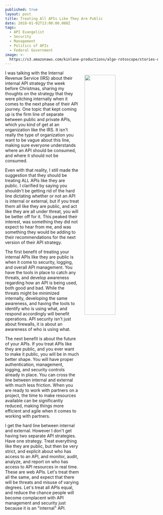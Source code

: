 ```yaml
---
published: true
layout: post
title: Treating All APIs Like They Are Public
date: 2018-01-02T13:00:00.000Z
tags:
  - API Evangelist
  - Security
  - Management
  - Politics of APIs
  - Federal Government
image: >-
  https://s3.amazonaws.com/kinlane-productions/algo-rotoscope/stories-new/45_78_800_500_0_max_0_1_-5.jpg
---
```

<p><img src="https://s3.amazonaws.com/kinlane-productions/algo-rotoscope/stories-new/45_78_800_500_0_max_0_1_-5.jpg" align="right" width="45%" style="padding: 15px;" /></p>I was talking with the Internal Revenue Service (IRS) about their internal API strategy the week before Christmas, sharing my thoughts on the strategy that they were pitching internally when it comes to the next phase of their API journey. One topic that kept coming up is the firm line of separate between public and private APIs, which you kind of get at an organization like the IRS. It isn't really the type of organization you want to be vague about this line, making sure everyone understands where an API should be consumed, and where it should not be consumed.

Even with that reality, I still made the suggestion that they should be treating ALL APIs like they are public. I clarified by saying you shouldn't be getting rid of the hard line dictating whether or not an API is internal or external, but if you treat them all like they are public, and act like they are all under threat, you will be better off for it. This peaked their interest, was something they did not expect to hear from me, and was something they would be adding to their recommendations for the next version of their API strategy.

The first benefit of treating your internal APIs like they are public is when it come to security, logging, and overall API management. You have the tools in place to catch any threats, and develop awareness regarding how an API is being used, both good and bad. While the threats might be minimized internally, developing the same awareness, and having the tools to identify who is using what, and respond accordingly will benefit operations. API security isn't just about firewalls, it is about an awareness of who is using what.

The next benefit is about the future of your APIs. If you treat APIs like they are public, and you ever want to make it public, you will be in much better shape. You will have proper authentication, management, logging, and security controls already in place. You can cross the line between internal and external with much less friction. When you are ready to work with partners on a project, the time to make resources available can be significantly reduced, making things more efficient and agile when it comes to working with partners.

I get the hard line between internal and external. However I don't get having two separate API strategies. Have one strategy. Treat everything like they are public, but then be very strict, and explicit about who has access to an API, and monitor, audit, analyze, and report on who has access to API resources in real time. These are web APIs. Let's treat them all the same, and expect that there will be threats and misuse of varying degrees. Let's treat all APIs equal, and reduce the chance people will become complacent with API management and security just because it is an "internal" API.
